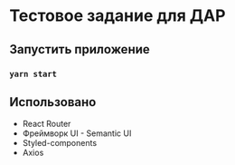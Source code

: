 # Тестовое задание для ДАР

## Запустить приложение


### `yarn start`


## Использовано
- React Router
- Фреймворк UI - Semantic UI
- Styled-components
- Axios
